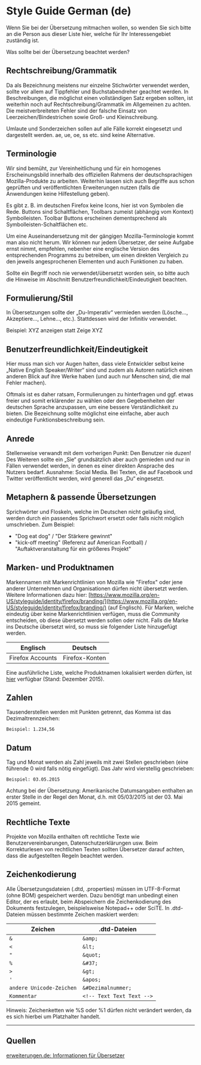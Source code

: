 # Style Guide German (de)

Wenn Sie bei der Übersetzung mitmachen wollen, so wenden Sie sich bitte an die Person aus dieser Liste hier, welche für Ihr Interessengebiet zuständig ist.

Was sollte bei der Übersetzung beachtet werden?

## Rechtschreibung/Grammatik

Da als Bezeichnung meistens nur einzelne Stichwörter verwendet werden, sollte vor allem auf Tippfehler und Buchstabendreher geachtet werden. In Beschreibungen, die möglichst einen vollständigen Satz ergeben sollten, ist weiterhin noch auf Rechtschreibung/Grammatik im Allgemeinen zu achten. Die meistverbreiteten Fehler sind der falsche Einsatz von Leerzeichen/Bindestrichen sowie Groß- und Kleinschreibung.

Umlaute und Sonderzeichen sollen auf alle Fälle korrekt eingesetzt und dargestellt werden. ae, ue, oe, ss etc.
sind keine Alternative.

## Terminologie

Wir sind bemüht, zur Vereinheitlichung und für ein homogenes Erscheinungsbild innerhalb des offiziellen Rahmens der deutschsprachigen Mozilla-Produkte zu arbeiten. Weiterhin lassen sich auch Begriffe aus schon geprüften und veröffentlichten Erweiterungen nutzen (falls die Anwendungen keine Hilfestellung geben).

Es gibt z. B. im deutschen Firefox keine Icons, hier ist von Symbolen die Rede. Buttons sind Schaltflächen, Toolbars zumeist (abhängig vom Kontext) Symbolleisten. Toolbar Buttons erscheinen dementsprechend als Symbolleisten-Schaltflächen etc.

Um eine Auseinandersetzung mit der gängigen Mozilla-Terminologie kommt man also nicht herum. Wir können nur jedem Übersetzer, der seine Aufgabe ernst nimmt, empfehlen, nebenher eine englische Version des entsprechenden Programms zu betreiben, um einen direkten Vergleich zu den jeweils angesprochenen Elementen und auch Funktionen zu haben.

Sollte ein Begriff noch nie verwendet/übersetzt worden sein, so bitte auch die Hinweise im Abschnitt Benutzerfreundlichkeit/Eindeutigkeit beachten.

## Formulierung/Stil

In Übersetzungen sollte der „Du-Imperativ“ vermieden werden (Lösche…, Akzeptiere…, Lehne…, etc.). Stattdessen wird der Infinitiv verwendet.

Beispiel: XYZ anzeigen statt Zeige XYZ

## Benutzerfreundlichkeit/Eindeutigkeit

Hier muss man sich vor Augen halten, dass viele Entwickler selbst keine „Native English Speaker/Writer“ sind und zudem als Autoren natürlich einen anderen Blick auf ihre Werke haben (und auch nur Menschen sind, die mal Fehler machen).

Oftmals ist es daher ratsam, Formulierungen zu hinterfragen und ggf. etwas freier und somit erklärender zu wählen oder den Gegebenheiten der deutschen Sprache anzupassen, um eine bessere Verständlichkeit zu bieten. Die Bezeichnung sollte möglichst eine einfache, aber auch eindeutige Funktionsbeschreibung sein.

## Anrede

Stellenweise verwandt mit dem vorherigen Punkt: Den Benutzer nie duzen! Des Weiteren sollte ein „Sie“ grundsätzlich aber auch gemieden und nur in Fällen verwendet werden, in denen es einer direkten Ansprache des Nutzers bedarf. Ausnahme: Social Media. Bei Texten, die auf Facebook und Twitter veröffentlicht werden, wird generell das „Du“ eingesetzt.

## Metaphern & passende Übersetzungen

Sprichwörter und Floskeln, welche im Deutschen nicht geläufig sind, werden durch ein passendes Sprichwort ersetzt oder falls nicht möglich umschrieben. Zum Beispiel:

* "Dog eat dog" / "Der Stärkere gewinnt"
* "kick-off meeting" (Referenz auf American Football) / "Auftaktveranstaltung für ein größeres Projekt"

## Marken- und Produktnamen

Markennamen mit Markenrichtlinien von Mozilla wie "Firefox" oder jene anderer Unternehmen und Organisationen dürfen nicht übersetzt werden. Weitere Informationen dazu hier: [https://www.mozilla.org/en-US/styleguide/identity/firefox/branding/](https://www.mozilla.org/en-US/styleguide/identity/firefox/branding/) (auf Englisch). Für Marken, welche eindeutig über keine Markenrichtlinien verfügen, muss die Community entscheiden, ob diese übersetzt werden sollen oder nicht. Falls die Marke ins Deutsche übersetzt wird, so muss sie folgender Liste hinzugefügt werden.

| Englisch | Deutsch |
| -------- | ------- |
|Firefox Accounts | Firefox-Konten |

Eine ausführliche Liste, welche Produktnamen lokalisiert werden dürfen, ist [hier](https://docs.google.com/spreadsheets/d/1F-n8Wle0BCgim5707kBA74T0eMFnWAsyf0ENJZ04ycg/edit?pref=2&pli=1#gid=0) verfügbar (Stand: Dezember 2015).

## Zahlen

Tausenderstellen werden mit Punkten getrennt, das Komma ist das Dezimaltrennzeichen:

    Beispiel: 1.234,56

## Datum

Tag und Monat werden als Zahl jeweils mit zwei Stellen geschrieben (eine führende 0 wird falls nötig eingefügt). Das Jahr wird vierstellig geschrieben:

    Beispiel: 03.05.2015

Achtung bei der Übersetzung: Amerikanische Datumsangaben enthalten an erster Stelle in der Regel den Monat, d.h. mit 05/03/2015 ist der 03. Mai 2015 gemeint.

## Rechtliche Texte

Projekte von Mozilla enthalten oft rechtliche Texte wie Benutzervereinbarungen, Datenschutzerklärungen usw. Beim Korrekturlesen von rechtlichen Texten sollten Übersetzer darauf achten, dass die aufgestellten Regeln beachtet werden.

## Zeichenkodierung

Alle Übersetzungsdateien (.dtd, .properties) müssen im UTF-8-Format (ohne BOM) gespeichert werden. Dazu benötigt man unbedingt einen Editor, der es erlaubt, beim Abspeichern die Zeichenkodierung des Dokuments festzulegen, beispielsweise Notepad++ oder SciTE. In .dtd-Dateien müssen bestimmte Zeichen maskiert werden:

| Zeichen | .dtd-Dateien |
| ------- | ------------ |
| `&` | `&amp;` |
| `<` | `&lt;` |
| `"` | `&quot;` |
| `%` | `&#37;` |
| `>` | `&gt;` |
| `'` | `&apos;` |
| `andere Unicode-Zeichen` | `&#Dezimalnummer;` |
| `Kommentar` | `<!-- Text Text Text -->` |

Hinweis: Zeichenketten wie %S oder %1 dürfen nicht verändert werden, da es sich hierbei um Platzhalter handelt.

----

## Quellen

[erweiterungen.de: Informationen für Übersetzer](http://www.erweiterungen.de/informationen/uebersetzer/)
